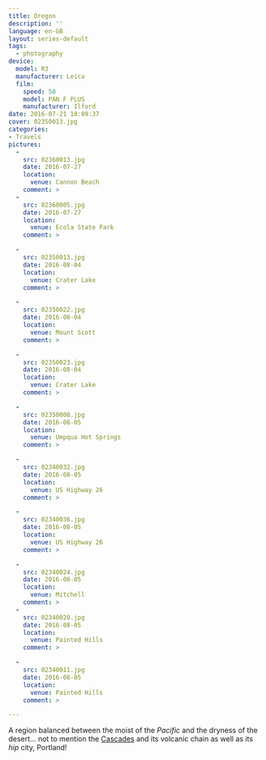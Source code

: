 ```yaml
---
title: Oregon
description: ''
language: en-GB
layout: series-default
tags:
  - photography
device:
  model: R3
  manufacturer: Leica
  film:
    speed: 50
    model: PAN F PLUS
    manufacturer: Ilford
date: 2016-07-21 18:09:37
cover: 02350013.jpg
categories:
- Travels
pictures:
  -
    src: 02360013.jpg
    date: 2016-07-27
    location:
      venue: Cannon Beach
    comment: >
  -
    src: 02360005.jpg
    date: 2016-07-27
    location:
      venue: Ecola State Park
    comment: >

  -
    src: 02350013.jpg
    date: 2016-08-04
    location:
      venue: Crater Lake
    comment: >

  -
    src: 02350022.jpg
    date: 2016-08-04
    location:
      venue: Mount Scott
    comment: >

  -
    src: 02350023.jpg
    date: 2016-08-04
    location:
      venue: Crater Lake
    comment: >

  -
    src: 02350008.jpg
    date: 2016-08-05
    location:
      venue: Umpqua Hot Springs
    comment: >

  -
    src: 02340032.jpg
    date: 2016-08-05
    location:
      venue: US Highway 26
    comment: >

  -
    src: 02340036.jpg
    date: 2016-08-05
    location:
      venue: US Highway 26
    comment: >

  -
    src: 02340024.jpg
    date: 2016-08-05
    location:
      venue: Mitchell
    comment: >
  -
    src: 02340020.jpg
    date: 2016-08-05
    location:
      venue: Painted Hills
    comment: >

  -
    src: 02340011.jpg
    date: 2016-08-05
    location:
      venue: Painted Hills
    comment: >

---
```


A region balanced between the moist of the *Pacific* and the dryness of the desert… not to mention the [Cascades](https://en.wikipedia.org/wiki/Cascade_Range) and its volcanic chain as well as its *hip* city, Portland!
